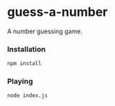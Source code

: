 # guess-a-number
A number guessing game.
### Installation
```sh
npm install
```
### Playing
```sh
node index.js
```